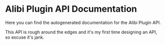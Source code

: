 # Alibi Plugin API Documentation
Here you can find the autogenerated documentation for the Alibi Plugin API.

This API is rough around the edges and it's my first time designing an API, so excuse it's jank.